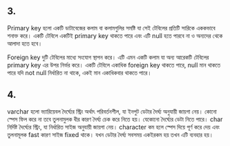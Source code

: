 ## 3. 
Primary key হলো একটি ডাটাবেজের কলাম বা কলামগুলির সমষ্টি যা সেই টেবিলের প্রতিটি সারিকে এককভাবে শনাক্ত করে। একটি টেবিলে একটিই primary key থাকতে পারে এবং এটি null হতে পারবে না ও অন্যদের থেকে আলাদা হতে হবে।

Foreign key দুটি টেবিলের মাধ্যে সংযোগ স্থাপন করে। এটি এমন একটি কলাম যা অন্য আরেকটি টেবিলের primary key এর উপর নির্ভর করে। একটি টেবিলে একাধিক foreign key থাকতে পারে, null মান থাকতে পারে যদি
not null নির্ধারিত না থাকে, একই মান একাধিকবার থাকতে পারে।

## 4.
varchar হলো ভ্যারিয়েবল দৈর্ঘ্যের স্ট্রিং অর্থাৎ পরিবর্তনশীল, যা ইনপুট ডেটার দৈর্ঘ্য অনুযায়ী জায়গা নেয়। কোনো স্পেস ফিল করে না তবে তুলনামুলক ধীর কারণ দৈর্ঘ্য চেক করে নিতে হয়। যেকোনো দৈর্ঘ্যের ডেটা নিতে পারে।
char নির্দিষ্ট দৈর্ঘ্যের স্ট্রিং, যা নির্ধারিত সাইজ অনুযায়ী জায়গা নেয়। character কম হলে স্পেস দিয়ে পূর্ণ করে দেয় এবং তুলনামূলক fast কারণ সাইজ fixed থাকে। যখন ডেটার দৈর্ঘ্য সবসময় একইরকম হয় তখন এটি ব্যবহার হয়। 

